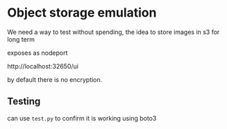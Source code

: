 # Object storage emulation

We need a way to test without spending, the idea to store images in s3 for long term

exposes as nodeport

http://localhost:32650/ui

by default there is no encryption.

## Testing

can use `test.py` to confirm it is working using boto3
